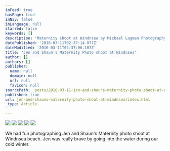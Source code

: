 ```yaml
---
inFeed: true
hasPage: true
inNav: false
inLanguage: null
starred: false
keywords: []
description: 'Maternity shoot at Windnsea by Michael Lagman Photography '
datePublished: '2016-03-11T02:37:14.877Z'
dateModified: '2016-03-11T02:37:06.107Z'
title: "Jen and Shaun's Maternity Photo shoot at Windnsea"
author: []
authors: []
publisher:
  name: null
  domain: null
  url: null
  favicon: null
sourcePath: _posts/2016-03-11-jen-and-shauns-maternity-photo-shoot-at-windnsea.md
published: true
url: jen-and-shauns-maternity-photo-shoot-at-windnsea/index.html
_type: Article

---
```

![](https://the-grid-user-content.s3-us-west-2.amazonaws.com/5725c28b-be1e-4937-b4e9-90e770fe7314.jpg)
![](https://the-grid-user-content.s3-us-west-2.amazonaws.com/14696ce2-5baa-4017-b5f5-78ab0c082fd7.jpg)
![](https://the-grid-user-content.s3-us-west-2.amazonaws.com/66441a87-3940-4600-a0c4-89d570558f3c.jpg)
![](https://the-grid-user-content.s3-us-west-2.amazonaws.com/94d7c480-5947-401b-a784-6758242e9477.jpg)
![](https://the-grid-user-content.s3-us-west-2.amazonaws.com/06230e14-47c8-41a3-a218-5a6a0a4b1c43.jpg)

We had fun photographing Jen and Shaun's Maternity photo shoot at Windnsea beach.  Jen was really brave by going into the water during our cold winter.